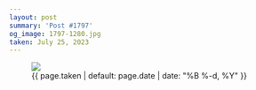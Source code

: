 ```yaml
---
layout: post
summary: 'Post #1797'
og_image: 1797-1280.jpg
taken: July 25, 2023
---
```


<figure class="post">
<img sizes="(min-width: 700px) 50vw, calc(100vw - 2rem)" src="{{ site.assets_url }}/1797-640.jpg" srcset="{{ site.assets_url }}/1797-320.jpg 320w, {{ site.assets_url }}/1797-640.jpg 640w, {{ site.assets_url }}/1797-960.jpg 960w, {{ site.assets_url }}/1797-1280.jpg 1280w"/>
<figcaption>
<time>{{ page.taken | default: page.date | date: "%B %-d, %Y" }}</time>
</figcaption>
</figure>
